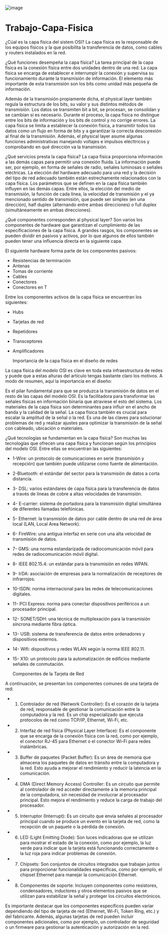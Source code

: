




![image](https://github.com/user-attachments/assets/b9b459e6-c079-44f8-9bf8-c729b67f8c18)





# Trabajo-Capa-Fisica
¿Cúal es la capa física del sistem OSI?
La capa física es la responsable de los equipos físicos y la que posibilita la transferencia de datos, como cables y routers instalados en la red.

¿Qué funciones desempeña la capa física?
La tarea principal de la capa física es la conexión física entre dos unidades dentro de una red. La capa física se encarga de establecer e interrumpir la conexión y supervisa su funcionamiento durante la transmisión de información. El elemento más importante de esta transmisión son los bits como unidad más pequeña de información.

Además de la transmisión propiamente dicha, el physical layer también regula la estructura de los bits, su valor y sus distintos métodos de transmisión. Los datos se transmiten bit a bit, se procesan, se consolidan y se cambian si es necesario. Durante el proceso, la capa física no distingue entre los bits de información y los bits de control y no corrige errores.
La capa física se limita a establecer la conexión física, a transmitir todos los datos como un flujo en forma de bits y a garantizar la correcta desconexión al final de la transmisión. Además, el physical layer asume algunas funciones administrativas manejando voltajes e impulsos elécttricos y comprobando en qué dirección va la transmisión. 

¿Qué servicios presta la capa física?
La capa física proporciona información a las demás capas para permitir una conexión fluida. La información puede ser, por ejemplo, en forma de señales de radio, señales luminosas o señales eléctricas. La elección del hardware adecuado para una red y la decisión del tipo de red adecuado también están estrechamente relacionados con la capa física.
Los parámetros que se definen en la capa física también influyen en las demás capas. Entre ellos, la elección del medio de transmisión, la función de cada línea, la velocidad de transmisión y el ya mencionado sentido de transmisión, que puede ser simplex (en una dirección), half duplex (alternando entre ambas direcciones) o full duplex (simultáneamente en ambas direcciones).

¿Qué componentes corresponden al physical layer?
Son varios los componentes de hardware que garantizan el cumplimiento de las especificaciones de la capa física. A grandes rasgos, los componentes se pueden dividir en pasivos y activos, por lo que algunos de ellos también pueden tener una influencia directa en la siguiente capa. 

El siguiente hardware forma parte de los componentes pasivos:

- Resistencias de terminación
- Antenas
- Tomas de corriente
- Cables
- Conectores
- Conectores en T

Entre los componentes activos de la capa física se encuentran los siguientes:

- Hubs
- Tarjetas de red
- Repetidores
- Transceptores
- Amplificadores

  Importancia de la capa física en el diseño de redes
  
La capa física del modelo OSI es clave en toda esta infraestructura de redes y puede que a estas alturas del artículo tengas bastante claro los motivos. A modo de resumen, aquí la importancia en el diseño:

Es el pilar fundamental para que se produzca la transmisión de datos en el resto de las capas del modelo OSI.
Es la facilitadora para transformar las señales físicas en información binaria que atraviese el esto del sistema.
Los materiales de la capa física son determinantes para influir en el ancho de banda y la calidad de la señal.
La capa física también es crucial para escalar la amplitud de la señal o la red.
Es una de las claves para solucionar problemas de red y realizar ajustes para optimizar la transmisión de la señal con cableado, ubicación o materiales.

¿Qué tecnologías se fundamentan en la capa física?
Son muchas las tecnologías que ofrecen una capa física y funcionan según los principios del modelo OSI. Entre ellas se encuentran las siguientes:

- 1-Wire: un protocolo de comunicaciones en serie (transmisión y recepción) que también puede utilizarse como fuente de alimentación.
- 2-Bluetooth: el estándar del sector para la transmisión de datos a corta distancia.
- 3- DSL: varios estándares de capa física para la transferencia de datos a través de líneas de cobre a altas velocidades de transmisión.
- 4- E-carrier: sistema de portadora para la transmisión digital simultánea de diferentes llamadas telefónicas.
- 5- Ethernet: la transmisión de datos por cable dentro de una red de área local (LAN, Local Area Network).
- 6- FireWire: una antigua interfaz en serie con una alta velocidad de transmisión de datos.
- 7- GMS: una norma estandarizada de radiocomunicación móvil para redes de radiocomunicación móvil digital.
- 8- IEEE 802.15.4: un estándar para la transmisión en redes WPAN.
- 9- IrDA: asociación de empresas para la normalización de receptores de infrarrojos.
- 10-ISDN: norma internacional para las redes de telecomunicaciones digitales.
- 11- PCI Express: norma para conectar dispositivos periféricos a un procesador principal.
- 12- SONET/SDH: una técnica de multiplexación para la transmisión síncrona mediante fibra óptica.
- 13- USB: sistema de transferencia de datos entre ordenadores y dispositivos externos.
- 14- Wifi: dispositivos y redes WLAN según la norma IEEE 802.11.
- 15- X10: un protocolo para la automatización de edificios mediante señales de conmutación.

  Componentes de la Tarjeta de Red 
  
A continuación, se presentan los componentes comunes de una tarjeta de red:

- 1. Controlador de red (Network Controller): Es el corazón de la tarjeta de red, responsable de gestionar la comunicación entre la computadora y la red. Es un chip especializado que ejecuta protocolos de red como TCP/IP, Ethernet, Wi-Fi, etc.

- 2. Interfaz de red física (Physical Layer Interface): Es el componente que se encarga de la conexión física con la red, como por ejemplo, el conector RJ-45 para Ethernet o el conector Wi-Fi para redes inalámbricas.

- 3. Buffer de paquetes (Packet Buffer): Es un área de memoria que almacena los paquetes de datos en tránsito entre la computadora y la red. Esto ayuda a mejorar el rendimiento y reducir la latencia en la comunicación.

- 4. DMA (Direct Memory Access) Controller: Es un circuito que permite al controlador de red acceder directamente a la memoria principal de la computadora, sin necesidad de involucrar al procesador principal. Esto mejora el rendimiento y reduce la carga de trabajo del procesador.

- 5. Interruptor (Interrupt): Es un circuito que envía señales al procesador principal cuando se produce un evento en la tarjeta de red, como la recepción de un paquete o la pérdida de conexión.

- 6. LED (Light Emitting Diode): Son luces indicadoras que se utilizan para mostrar el estado de la conexión, como por ejemplo, la luz verde para indicar que la tarjeta está funcionando correctamente o la luz roja para indicar problemas de conexión.

- 7. Chipsets: Son conjuntos de circuitos integrados que trabajan juntos para proporcionar funcionalidades específicas, como por ejemplo, el chipset Ethernet para manejar la comunicación Ethernet.

- 8. Componentes de soporte: Incluyen componentes como resistores, condensadores, inductores y otros elementos pasivos que se utilizan para estabilizar la señal y proteger los circuitos electrónicos.

Es importante destacar que los componentes específicos pueden variar dependiendo del tipo de tarjeta de red (Ethernet, Wi-Fi, Token Ring, etc.) y del fabricante. Además, algunas tarjetas de red pueden incluir componentes adicionales, como por ejemplo, un controlador de seguridad o un firmware para gestionar la autenticación y autorización en la red.

